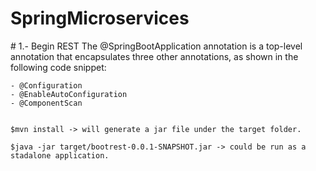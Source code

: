 # SpringMicroservices

# 1.- Begin REST
	The @SpringBootApplication annotation is a top-level annotation that encapsulates
	three other annotations, as shown in the following code snippet:

	- @Configuration
	- @EnableAutoConfiguration
	- @ComponentScan


	$mvn install -> will generate a jar file under the target folder.

	$java -jar target/bootrest-0.0.1-SNAPSHOT.jar -> could be run as a stadalone application.

